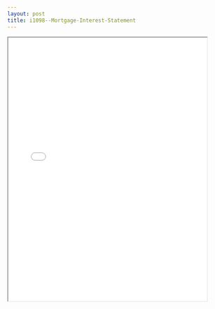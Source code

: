 ```yaml
---
layout: post
title: i1098--Mortgage-Interest-Statement
---
```


<div class="pdf-container">
<iframe src="/ea/assets/pdfs/i1098--Mortgage-Interest-Statement.pdf" height="600" width="90%" allowFullScreen="true"></iframe>
</div>

